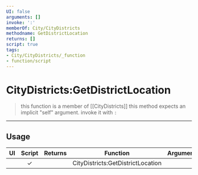```yaml
---
UI: false
arguments: []
invoke: ':'
memberOf: City/CityDistricts
methodname: GetDistrictLocation
returns: []
script: true
tags:
- City/CityDistricts/_function
- function/script
---
```

# CityDistricts:GetDistrictLocation
> this function is a member of [[CityDistricts]]
> this method expects an implicit "self" argument. invoke it with `:`
-----
## Usage
|  UI | Script | Returns | Function | Arguments |
|:---:|:------:|-------:|:--------:|:---------|
| |✓||CityDistricts:GetDistrictLocation||
